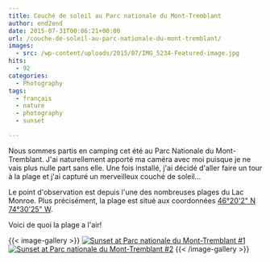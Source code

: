 ```yaml
---
title: Couché de soleil au Parc nationale du Mont-Tremblant
author: end2end
date: 2015-07-31T00:06:21+00:00
url: /couche-de-soleil-au-parc-nationale-du-mont-tremblant/
images:
  - src: /wp-content/uploads/2015/07/IMG_5234-Featured-image.jpg
hits:
  - 92
categories:
  - Photography
tags:
  - français
  - nature
  - photography
  - sunset

---
```

Nous sommes partis en camping cet été au Parc Nationale du Mont-Tremblant. J'ai naturellement apporté ma caméra avec moi puisque je ne vais plus nulle part sans elle. Une fois installé, j'ai décidé d'aller faire un tour à la plage et j'ai capturé un merveilleux couché de soleil...

Le point d'observation est depuis l'une des nombreuses plages du Lac Monroe. Plus précisément, la plage est situé aux coordonnées [46°20'2" N 74°30'25" W](https://www.google.ca/maps/place/46°20'01.5"N+74°30'24.7"W/@46.333754,-74.506858,812m/).

Voici de quoi la plage a l'air!

{{< image-gallery >}}
[![Sunset at Parc nationale du Mont-Tremblant #1](/wp-content/uploads/2015/07/IMG_5235_e2ez-672x448.jpg)](https://www.flickr.com/photos/154618444@N05/37549401452/in/dateposted-public/ "Sunset at Parc nationale du Mont-Tremblant #1")
[![Sunset at Parc nationale du Mont-Tremblant #2](/wp-content/uploads/2015/07/IMG_5239_e2ez-672x448.jpg)](https://www.flickr.com/photos/154618444@N05/23729083798/in/dateposted-public/ "Sunset at Parc nationale du Mont-Tremblant #2")
{{< /image-gallery >}}

